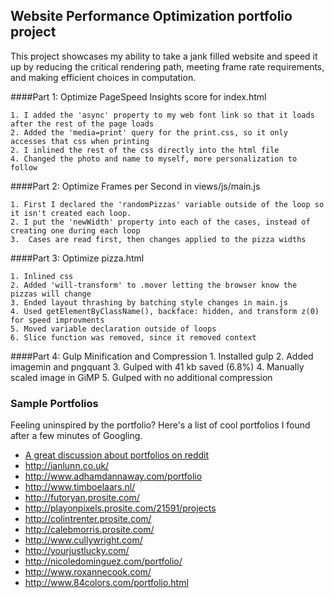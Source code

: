 ## Website Performance Optimization portfolio project

This project showcases my ability to take a jank filled website and speed it up by reducing the critical rendering path, meeting frame rate requirements, and making efficient choices in computation.

####Part 1: Optimize PageSpeed Insights score for index.html

	1. I added the 'async' property to my web font link so that it loads after the rest of the page loads
	2. Added the 'media=print' query for the print.css, so it only accesses that css when printing
	2. I inlined the rest of the css directly into the html file
	4. Changed the photo and name to myself, more personalization to follow

####Part 2: Optimize Frames per Second in views/js/main.js

	1. First I declared the 'randomPizzas' variable outside of the loop so it isn't created each loop.
	2. I put the 'newWidth' property into each of the cases, instead of creating one during each loop
	3.  Cases are read first, then changes applied to the pizza widths

####Part 3: Optimize pizza.html
	
	1. Inlined css
	2. Added 'will-transform' to .mover letting the browser know the pizzas will change
	3. Ended layout thrashing by batching style changes in main.js
	4. Used getElementByClassName(), backface: hidden, and transform z(0) for speed improvments
	5. Moved variable declaration outside of loops
	6. Slice function was removed, since it removed context

####Part 4: Gulp Minification and Compression
	1. Installed gulp
	2. Added imagemin and pngquant
	3. Gulped with 41 kb saved (6.8%)
	4. Manually scaled image in GiMP
	5. Gulped with no additional compression

### Sample Portfolios

Feeling uninspired by the portfolio? Here's a list of cool portfolios I found after a few minutes of Googling.

* <a href="http://www.reddit.com/r/webdev/comments/280qkr/would_anybody_like_to_post_their_portfolio_site/">A great discussion about portfolios on reddit</a>
* <a href="http://ianlunn.co.uk/">http://ianlunn.co.uk/</a>
* <a href="http://www.adhamdannaway.com/portfolio">http://www.adhamdannaway.com/portfolio</a>
* <a href="http://www.timboelaars.nl/">http://www.timboelaars.nl/</a>
* <a href="http://futoryan.prosite.com/">http://futoryan.prosite.com/</a>
* <a href="http://playonpixels.prosite.com/21591/projects">http://playonpixels.prosite.com/21591/projects</a>
* <a href="http://colintrenter.prosite.com/">http://colintrenter.prosite.com/</a>
* <a href="http://calebmorris.prosite.com/">http://calebmorris.prosite.com/</a>
* <a href="http://www.cullywright.com/">http://www.cullywright.com/</a>
* <a href="http://yourjustlucky.com/">http://yourjustlucky.com/</a>
* <a href="http://nicoledominguez.com/portfolio/">http://nicoledominguez.com/portfolio/</a>
* <a href="http://www.roxannecook.com/">http://www.roxannecook.com/</a>
* <a href="http://www.84colors.com/portfolio.html">http://www.84colors.com/portfolio.html</a>

